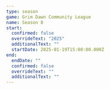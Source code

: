 ```yaml
---
type: season
game: Grim Dawn Community League
name: Season 8
start:
  confirmed: false
  overrideText: "2025"
  additionalText: ""
  startDate: 2025-01-19T15:00:00.000Z
end:
  endDate: ""
  confirmed: false
  overrideText: ""
  additionalText: ""
---
```

